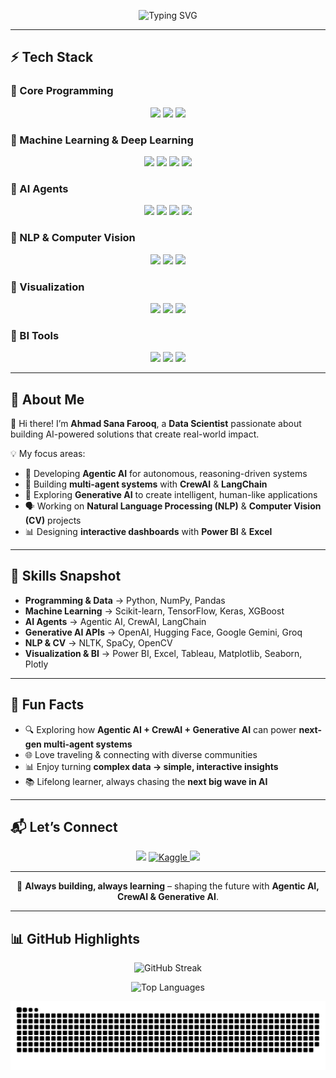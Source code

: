 <!-- Typing Intro -->
<p align="center">
  <img src="https://readme-typing-svg.herokuapp.com?font=Fira+Code&size=26&pause=1000&color=36BCF7&center=true&vCenter=true&width=700&lines=👋+Hi%2C+I'm+Ahmad+Sana+Farooq;🚀+Data+Scientist+%7C+ML+%26+DL+Engineer;🤖+Agentic+AI+%7C+CrewAI+%7C+Generative+AI;📊+Dashboard+Specialist+%7C+NLP+%26+CV+Enthusiast" alt="Typing SVG" />
</p>

---

## ⚡ Tech Stack  

### 🔹 Core Programming  
<p align="center">
  <img src="https://img.shields.io/badge/Python-3776AB?style=for-the-badge&logo=python&logoColor=white"/>
  <img src="https://img.shields.io/badge/Numpy-013243?style=for-the-badge&logo=numpy&logoColor=white"/>
  <img src="https://img.shields.io/badge/Pandas-150458?style=for-the-badge&logo=pandas&logoColor=white"/>
</p>

### 🔹 Machine Learning & Deep Learning  
<p align="center">
  <img src="https://img.shields.io/badge/TensorFlow-FF6F00?style=for-the-badge&logo=tensorflow&logoColor=white"/>
  <img src="https://img.shields.io/badge/Keras-D00000?style=for-the-badge&logo=keras&logoColor=white"/>
  <img src="https://img.shields.io/badge/Scikit--Learn-F7931E?style=for-the-badge&logo=scikit-learn&logoColor=white"/>
  <img src="https://img.shields.io/badge/XGBoost-FF6600?style=for-the-badge&logo=xgboost&logoColor=white"/>
</p>

### 🔹 AI Agents  
<p align="center">
  <img src="https://img.shields.io/badge/Agentic_AI-1E90FF?style=for-the-badge&logo=brains&logoColor=white"/>
  <img src="https://img.shields.io/badge/CrewAI-FF4500?style=for-the-badge&logo=rocket&logoColor=white"/>
  <img src="https://img.shields.io/badge/LangChain-2E3440?style=for-the-badge&logo=chainlink&logoColor=white"/>
  <img src="https://img.shields.io/badge/Generative_AI-6A0DAD?style=for-the-badge&logo=openai&logoColor=white"/>
</p>

### 🔹 NLP & Computer Vision  
<p align="center">
  <img src="https://img.shields.io/badge/NLTK-154F8B?style=for-the-badge&logo=python&logoColor=white"/>
  <img src="https://img.shields.io/badge/SpaCy-09A3D5?style=for-the-badge&logo=python&logoColor=white"/>
  <img src="https://img.shields.io/badge/OpenCV-5C3EE8?style=for-the-badge&logo=opencv&logoColor=white"/>
</p>

### 🔹 Visualization  
<p align="center">
  <img src="https://img.shields.io/badge/Matplotlib-0C4B33?style=for-the-badge&logo=plotly&logoColor=white"/>
  <img src="https://img.shields.io/badge/Seaborn-2E8B57?style=for-the-badge&logoColor=white"/>
  <img src="https://img.shields.io/badge/Plotly-3F4F75?style=for-the-badge&logo=plotly&logoColor=white"/>
</p>

### 🔹 BI Tools  
<p align="center">
  <img src="https://img.shields.io/badge/PowerBI-F2C811?style=for-the-badge&logo=powerbi&logoColor=black"/>
  <img src="https://img.shields.io/badge/Excel-217346?style=for-the-badge&logo=microsoft-excel&logoColor=white"/>
  <img src="https://img.shields.io/badge/Tableau-E97627?style=for-the-badge&logo=tableau&logoColor=white"/>
</p>

---

## 🚀 About Me  

🌟 Hi there! I’m **Ahmad Sana Farooq**, a **Data Scientist** passionate about building AI-powered solutions that create real-world impact.  

💡 My focus areas:  
- 🧠 Developing **Agentic AI** for autonomous, reasoning-driven systems  
- 🤖 Building **multi-agent systems** with **CrewAI** & **LangChain**  
- 🎨 Exploring **Generative AI** to create intelligent, human-like applications  
- 🗣️ Working on **Natural Language Processing (NLP)** & **Computer Vision (CV)** projects  
- 📊 Designing **interactive dashboards** with **Power BI** & **Excel**  

---

## 🧠 Skills Snapshot  

- **Programming & Data** → Python, NumPy, Pandas  
- **Machine Learning** → Scikit-learn, TensorFlow, Keras, XGBoost  
- **AI Agents** → Agentic AI, CrewAI, LangChain  
- **Generative AI APIs** → OpenAI, Hugging Face, Google Gemini, Groq  
- **NLP & CV** → NLTK, SpaCy, OpenCV  
- **Visualization & BI** → Power BI, Excel, Tableau, Matplotlib, Seaborn, Plotly  

---

## 🌟 Fun Facts  

- 🔍 Exploring how **Agentic AI + CrewAI + Generative AI** can power **next-gen multi-agent systems**  
- 🌐 Love traveling & connecting with diverse communities  
- 📊 Enjoy turning **complex data → simple, interactive insights**  
- 📚 Lifelong learner, always chasing the **next big wave in AI**  

---

## 📬 Let’s Connect  

<p align="center">
  <a href="https://www.linkedin.com/in/ahmad-sana-farooq/"><img src="https://skillicons.dev/icons?i=linkedin" height="40"/></a>
  <a href="https://www.kaggle.com/ahmadsanafarooq" target="_blank">
  <img src="assets/kaggle.svg" height="40" alt="Kaggle"/>
</a>
  <a href="mailto:ahmadsanafarooq@gmail.com"><img src="https://skillicons.dev/icons?i=gmail" height="40"/></a>
</p>

---

<p align="center">
  🚀 <b>Always building, always learning</b> – shaping the future with <b>Agentic AI, CrewAI & Generative AI</b>.
</p>

---

## 📊 GitHub Highlights  

<p align="center">
  <img src="https://github-readme-streak-stats.herokuapp.com?user=ahmadsanafarooq&theme=radical&hide_border=true" alt="GitHub Streak"/>
</p>

<p align="center">
  <img src="https://github-readme-stats.vercel.app/api/top-langs/?username=ahmadsanafarooq&layout=compact&theme=radical&hide_border=true" alt="Top Languages"/>
</p>

<!-- Snake Animation -->
<p align="center">
  <img src="https://github.com/Platane/snk/raw/output/github-contribution-grid-snake.svg" alt="Snake Animation"/>
</p>
